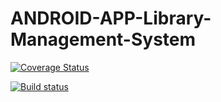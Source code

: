 # ANDROID-APP-Library-Management-System


[![Coverage Status](https://coveralls.io/repos/github/Thakhi236/ANDROID-APP-Library-Management-System/badge.svg?branch=master)](https://coveralls.io/github/Thakhi236/ANDROID-APP-Library-Management-System?branch=master)




[![Build status](https://travis-ci.com/Thakhi236/ANDROID-APP-Library-Management-System.svg?branch=master)](https://travis-ci.com/Thakhi236/ANDROID-APP-Library-Management-System.svg?branch=master)

